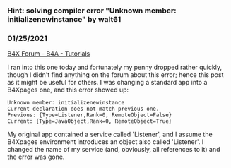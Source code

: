 ### Hint: solving compiler error "Unknown member: initializenewinstance" by walt61
### 01/25/2021
[B4X Forum - B4A - Tutorials](https://www.b4x.com/android/forum/threads/126934/)

I ran into this one today and fortunately my penny dropped rather quickly, though I didn't find anything on the forum about this error; hence this post as it might be useful for others. I was changing a standard app into a B4Xpages one, and this error showed up:  

```B4X
Unknown member: initializenewinstance  
Current declaration does not match previous one.  
Previous: {Type=Listener,Rank=0, RemoteObject=False}  
Current: {Type=JavaObject,Rank=0, RemoteObject=True}
```

  
  
My original app contained a service called 'Listener', and I assume the B4Xpages environment introduces an object also called 'Listener'. I changed the name of my service (and, obviously, all references to it) and the error was gone.
